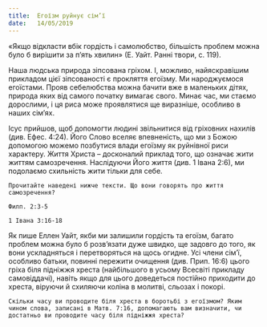 ```yaml
---
title:  Егоїзм руйнує сім’ї
date:   14/05/2019
---
```


«Якщо відкласти вбік гордість і самолюбство, більшість проблем можна було б вирішити за п’ять хвилин» (Е. Уайт. Ранні твори, с. 119).

Наша людська природа зіпсована гріхом. І, можливо, найяскравішим прикладом цієї зіпсованості є прокляття егоїзму. Ми народжуємося егоїстами. Прояв себелюбства можна бачити вже в маленьких дітях, природа яких від самого початку вимагає свого. Минає час, ми стаємо дорослими, і ця риса може проявлятися ще виразніше, особливо в наших сім’ях.

Ісус прийшов, щоб допомогти людині звільнитися від гріховних нахилів (див. Ефес. 4:24). Його Слово вселяє впевненість, що ми з Божою допомогою можемо позбутися влади егоїзму як руйнівної риси характеру. Життя Христа – досконалий приклад того, що означає жити життям самозречення. Наслідуючи Його життя (див. 1 Івана 2:6), ми подолаємо схильність жити тільки для себе.

`Прочитайте наведені нижче тексти. Що вони говорять про життя самозречення?`

`Филп. 2:3-5`

`1 Івана 3:16-18`

Як пише Еллен Уайт, якби ми залишили гордість та егоїзм, багато проблем можна було б розв’язати дуже швидко, ще задовго до того, як вони ускладняться і перетворяться на щось огидне. Усі члени сім’ї, особливо батьки, повинні пережити очищення (див. Прип. 16:6) цього гріха біля підніжжя хреста (найбільшого в усьому Всесвіті прикладу самовіддачі), навіть якщо для цього доведеться постійно приходити до хреста, віруючи й схиляючи коліна в молитві, сльозах і покорі.

`Скільки часу ви проводите біля хреста в боротьбі з егоїзмом? Яким чином слова, записані в Матв. 7:16, допомагають вам визначити, чи достатньо ви проводите часу біля підніжжя хреста?`